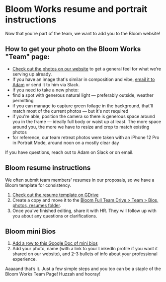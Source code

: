 # Bloom Works resume and portrait instructions

Now that you're part of the team, we want to add you to the Bloom website!

## How to get your photo on the Bloom Works "Team" page:

* [Check out the photos on our website](https://bloomworks.digital/team) to get a general feel for what we’re serving up already.
* If you have an image that's similar in composition and vibe, [email it to Adam](mailto:adam@bloomworks.digital) or send it to him via Slack. 
* If you need to take a new photo:
 * find a spot with generous natural light — preferably outside, weather permitting
 * if you can manage to capture green foilage in the background, that'll match most of the current photos — but it's not required
 * if you're able, position the camera so there is generous space around you in the frame — ideally full body or waist up at least. The more space around you, the more we have to resize and crop to match existing photos
 * for reference, our team retreat photos were taken with an iPhone 12 Pro in Portrait Mode, around noon on a mostly clear day

If you have questions, reach out to Adam on Slack or on email.
 
## Bloom resume instructions

We often submit team members' resumes in our proposals, so we have a Bloom template for consistency. 

1. [Check out the resume template on GDrive](https://docs.google.com/document/d/1IS46KYx0JhVQKmTGxg8M_wS6nJSkADg35j3DynwWw5Y/edit?usp=sharing)
2. Create a copy and move it to the [Bloom Full Team Drive > Team > Bios, photos, resumes folder](https://drive.google.com/drive/u/0/folders/1wqWI38uNF0l8XbqhPGGLFDN-m26A4s60).
3. Once you've finished editing, share it with HR. They will follow up with you about any questions or clarifications. 

## Bloom mini Bios

1. [Add a row to this Google Doc of mini bios](https://docs.google.com/document/d/1ZwTnx2pAUeh73eHuyBeCUjQB3d7Yf_X-r5_We-0iQps/edit)
2. Add your photo, name (with a link to your LinkedIn profile if you want it shared on our website), and 2-3 bullets of info about your professional experience. 
 
Aaaaand that’s it. Just a few simple steps and you too can be a staple of the Bloom Works Team Page! Huzzah and hooray!

